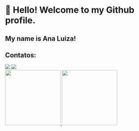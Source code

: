 # 👋 Hello! Welcome to my Github profile.
## My name is Ana Luiza!

<!--
**AnaLuizaBarros/AnaLuizaBarros** is a ✨ _special_ ✨ repository because its `README.md` (this file) appears on your GitHub profile.

Here are some ideas to get you started:

- 🔭 I’m currently working on ...
- 🌱 I’m currently learning ...
- 👯 I’m looking to collaborate on ...
- 🤔 I’m looking for help with ...
- 💬 Ask me about ...
- 📫 How to reach me: ...
- 😄 Pronouns: ...
- ⚡ Fun fact: ...
-->
## Contatos:

<div>
<a href = "mailto:analuizagbarros@gmail.com"><img loading="lazy" src="https://img.shields.io/badge/Gmail-D14836?style=for-the-badge&logo=gmail&logoColor=white" target="_blank"></a>
<a href="https://www.linkedin.com/in/ana-luiza-barros-9ba23715a/" target="_blank"><img loading="lazy" src="https://img.shields.io/badge/-LinkedIn-%230077B5?style=for-the-badge&logo=linkedin&logoColor=white" target="_blank"></a>   
</div>

<!--[![AnaLuizaBarros's GitHub stats](https://github-readme-stats.vercel.app/api?username=AnaLuizaBarros)](https://github.com/AnaLuizaBarros/github-readme-stats)-->
<div>
<a href="https://github.com/AnaLuizaBarros">
<img loading="lazy" height="180em" src="https://github-readme-stats.vercel.app/api/top-langs/?username=AnaLuizaBarros&layout=compact&langs_count=7&theme=dracula"/>
<img loading="lazy" height="180em" src="https://github-readme-stats.vercel.app/api?username=AnaLuizaBarros&show_icons=true&theme=dracula&include_all_commits=true&count_private=true"/>
</div>
